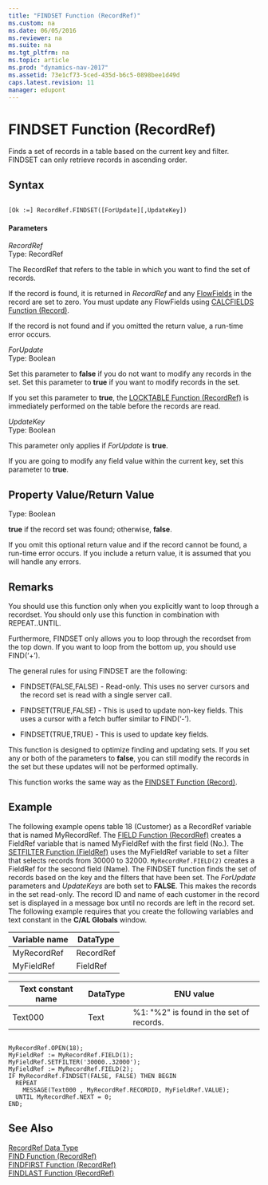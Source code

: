 ```yaml
---
title: "FINDSET Function (RecordRef)"
ms.custom: na
ms.date: 06/05/2016
ms.reviewer: na
ms.suite: na
ms.tgt_pltfrm: na
ms.topic: article
ms.prod: "dynamics-nav-2017"
ms.assetid: 73e1cf73-5ced-435d-b6c5-0898bee1d49d
caps.latest.revision: 11
manager: edupont
---
```

# FINDSET Function (RecordRef)
Finds a set of records in a table based on the current key and filter. FINDSET can only retrieve records in ascending order.  
  
## Syntax  
  
```  
  
[Ok :=] RecordRef.FINDSET([ForUpdate][,UpdateKey])  
```  
  
#### Parameters  
 *RecordRef*  
 Type: RecordRef  
  
 The RecordRef that refers to the table in which you want to find the set of records.  
  
 If the record is found, it is returned in *RecordRef* and any [FlowFields](FlowFields.md) in the record are set to zero. You must update any FlowFields using [CALCFIELDS Function \(Record\)](CALCFIELDS-Function--Record-.md).  
  
 If the record is not found and if you omitted the return value, a run-time error occurs.  
  
 *ForUpdate*  
 Type: Boolean  
  
 Set this parameter to **false** if you do not want to modify any records in the set. Set this parameter to **true** if you want to modify records in the set.  
  
 If you set this parameter to **true**, the [LOCKTABLE Function \(RecordRef\)](LOCKTABLE-Function--RecordRef-.md) is immediately performed on the table before the records are read.  
  
 *UpdateKey*  
 Type: Boolean  
  
 This parameter only applies if *ForUpdate* is **true**.  
  
 If you are going to modify any field value within the current key, set this parameter to **true**.  
  
## Property Value/Return Value  
 Type: Boolean  
  
 **true** if the record set was found; otherwise, **false**.  
  
 If you omit this optional return value and if the record cannot be found, a run-time error occurs. If you include a return value, it is assumed that you will handle any errors.  
  
## Remarks  
 You should use this function only when you explicitly want to loop through a recordset. You should only use this function in combination with REPEAT..UNTIL.  
  
 Furthermore, FINDSET only allows you to loop through the recordset from the top down. If you want to loop from the bottom up, you should use FIND\(‘+’\).  
  
 The general rules for using FINDSET are the following:  
  
-   FINDSET\(FALSE,FALSE\) - Read-only. This uses no server cursors and the record set is read with a single server call.  
  
-   FINDSET\(TRUE,FALSE\) - This is used to update non-key fields. This uses a cursor with a fetch buffer similar to FIND\(‘-’\).  
  
-   FINDSET\(TRUE,TRUE\) - This is used to update key fields.  
  
 This function is designed to optimize finding and updating sets. If you set any or both of the parameters to **false**, you can still modify the records in the set but these updates will not be performed optimally.  
  
 This function works the same way as the [FINDSET Function \(Record\)](FINDSET-Function--Record-.md).  
  
## Example  
 The following example opens table 18 \(Customer\) as a RecordRef variable that is named MyRecordRef. The [FIELD Function \(RecordRef\)](FIELD-Function--RecordRef-.md) creates a FieldRef variable that is named MyFieldRef with the first field \(No.\). The [SETFILTER Function \(FieldRef\)](SETFILTER-Function--FieldRef-.md) uses the MyFieldRef variable to set a filter that selects records from 30000 to 32000. `MyRecordRef.FIELD(2)` creates a FieldRef for the second field \(Name\). The FINDSET function finds the set of records based on the key and the filters that have been set. The *ForUpdate* parameters and *UpdateKeys* are both set to **FALSE**. This makes the records in the set read-only. The record ID and name of each customer in the record set is displayed in a message box until no records are left in the record set. The following example requires that you create the following variables and text constant in the **C/AL Globals** window.  
  
|Variable name|DataType|  
|-------------------|--------------|  
|MyRecordRef|RecordRef|  
|MyFieldRef|FieldRef|  
  
|Text constant name|DataType|ENU value|  
|------------------------|--------------|---------------|  
|Text000|Text|%1: "%2" is found in the set of records.|  
  
```  
  
MyRecordRef.OPEN(18);  
MyFieldRef := MyRecordRef.FIELD(1);  
MyFieldRef.SETFILTER('30000..32000');  
MyFieldRef := MyRecordRef.FIELD(2);  
IF MyRecordRef.FINDSET(FALSE, FALSE) THEN BEGIN  
  REPEAT  
    MESSAGE(Text000 , MyRecordRef.RECORDID, MyFieldRef.VALUE);  
  UNTIL MyRecordRef.NEXT = 0;  
END;  
```  
  
## See Also  
 [RecordRef Data Type](RecordRef-Data-Type.md)   
 [FIND Function \(RecordRef\)](FIND-Function--RecordRef-.md)   
 [FINDFIRST Function \(RecordRef\)](FINDFIRST-Function--RecordRef-.md)   
 [FINDLAST Function \(RecordRef\)](FINDLAST-Function--RecordRef-.md)